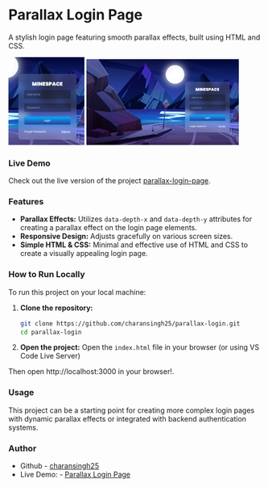 # Parallax Login Page
A stylish login page featuring smooth parallax effects, built using HTML and CSS.

<img src="/public/image-2.png" width="30%" >
<img src="/public/image-1.png" width="60%" >

### Live Demo
Check out the live version of the project [parallax-login-page](https://charansingh25.github.io/parallax-login/).

### Features
- **Parallax Effects:** Utilizes `data-depth-x` and `data-depth-y` attributes for creating a parallax effect on the login page elements.
- **Responsive Design:** Adjusts gracefully on various screen sizes.
- **Simple HTML & CSS:** Minimal and effective use of HTML and CSS to create a visually appealing login page.

### How to Run Locally

To run this project on your local machine:

1. **Clone the repository:**
   ```bash
   git clone https://github.com/charansingh25/parallax-login.git
   cd parallax-login
2. **Open the project:** 
   Open the `index.html` file in your browser (or using VS Code Live Server)

Then open http://localhost:3000 in your browser!.

### Usage

This project can be a starting point for creating more complex login pages with dynamic parallax effects or 
integrated with backend authentication systems.

### Author
- Github - [charansingh25](https://github.com/charansingh25)
- Live Demo: - [Parallax Login Page](https://charansingh25.github.io/parallax-login/)

